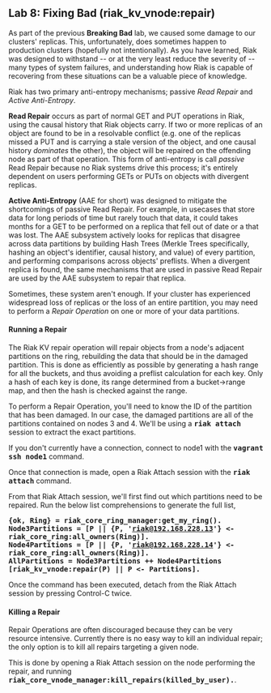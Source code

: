 Lab 8: Fixing Bad (riak_kv_vnode:repair)
---

As part of the previous **Breaking Bad** lab, we caused some damage to our clusters' replicas. This, unfortunately, does sometimes happen to production clusters (hopefully not intentionally). As you have learned, Riak was designed to withstand -- or at the very least reduce the severity of -- many types of system failures, and understanding how Riak is capable of recovering from these situations can be a valuable piece of knowledge.

Riak has two primary anti-entropy mechanisms; passive _Read Repair_ and _Active Anti-Entropy_.

**Read Repair** occurs as part of normal GET and PUT operations in Riak, using the causal history that Riak objects carry. If two or more replicas of an object are found to be in a resolvable conflict (e.g. one of the replicas missed a PUT and is carrying a stale version of the object, and one causal history _dominates_ the other), the object will be repaired on the offending node as part of that operation. This form of anti-entropy is call _passive_ Read Repair because no Riak systems drive this process; it's entirely dependent on users performing GETs or PUTs on objects with divergent replicas.

**Active Anti-Entropy** (AAE for short) was designed to mitigate the shortcomings of passive Read Repair. For example, in usecases that store data for long periods of time but rarely touch that data, it could takes months for a GET to be performed on a replica that fell out of date or a that was lost. The AAE subsystem actively looks for replicas that disagree across data partitions by building Hash Trees (Merkle Trees specifically, hashing an object's identifier, causal history, and value) of every partition, and performing comparisons across objects' preflists. When a divergent replica is found, the same mechanisms that are used in passive Read Repair are used by the AAE subsystem to repair that replica.

Sometimes, these system aren't enough. If your cluster has experienced widespread loss of replicas or the loss of an entire partition, you may need to perform a _Repair Operation_ on one or more of your data partitions.

#### Running a Repair

The Riak KV repair operation will repair objects from a node's adjacent partitions on the ring, rebuilding the data that should be in the damaged partition. This is done as efficiently as possible by generating a hash range for all the buckets, and thus avoiding a preflist calculation for each key. Only a hash of each key is done, its range determined from a bucket->range map, and then the hash is checked against the range.

To perform a Repair Operation, you'll need to know the ID of the partition that has been damaged. In our case, the damaged partitions are all of the partitions contained on nodes 3 and 4. We'll be using a **<span style="font-family:monospace">riak attach</span>** session to extract the exact partitions.

If you don't currently have a connection, connect to node1 with the **<span style="font-family:monospace">vagrant ssh node1</span>** command.

Once that connection is made, open a Riak Attach session with the **<span style="font-family:monospace">riak attach</span>** command.

From that Riak Attach session, we'll first find out which partitions need to be repaired. Run the below list comprehensions to generate the full list,

**<span style="font-family:monospace">{ok, Ring} = riak_core_ring_manager:get_my_ring().</span>**  
**<span style="font-family:monospace">Node3Partitions = [P || {P, 'riak@192.168.228.13'} <- riak_core_ring:all_owners(Ring)].</span>**  
**<span style="font-family:monospace">Node4Partitions = [P || {P, 'riak@192.168.228.14'} <- riak_core_ring:all_owners(Ring)].</span>**  
**<span style="font-family:monospace">AllPartitions = Node3Partitions ++ Node4Partitions</span>**  
**<span style="font-family:monospace">[riak_kv_vnode:repair(P) || P <- Partitions].</span>**

Once the command has been executed, detach from the Riak Attach session by pressing Control-C twice.

#### Killing a Repair

Repair Operations are often discouraged because they can be very resource intensive. Currently there is no easy way to kill an individual repair; the only option is to kill all repairs targeting a given node.

This is done by opening a Riak Attach session on the node performing the repair, and running **<span style="font-family:monospace">riak\_core\_vnode\_manager:kill\_repairs(killed\_by\_user).</span>**.

